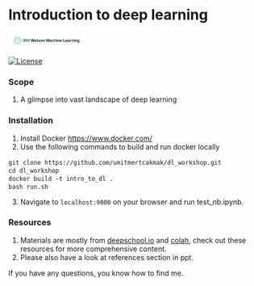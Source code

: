 # Introduction to deep learning
<img src="assets/img/wml_logo.png" alt="logo" style="max-width:30%;"/>

[![License](https://img.shields.io/badge/License-Apache%202.0-blue.svg)](https://opensource.org/licenses/Apache-2.0)

### Scope
1. A glimpse into vast landscape of deep learning

### Installation

1. Install Docker https://www.docker.com/
2. Use the following commands to build and run docker locally
```
git clone https://github.com/umitmertcakmak/dl_workshop.git
cd dl_workshop
docker build -t intro_to_dl .
bash run.sh
```
3. Navigate to `localhost:9000` on your browser and run test_nb.ipynb.

### Resources
1. Materials are mostly from [deepschool.io](https://github.com/sachinruk/deepschool.io) and [colah](http://colah.github.io/), check out these resources for more comprehensive content.
2. Please also have a look at references section in ppt.

If you have any questions, you know how to find me.
